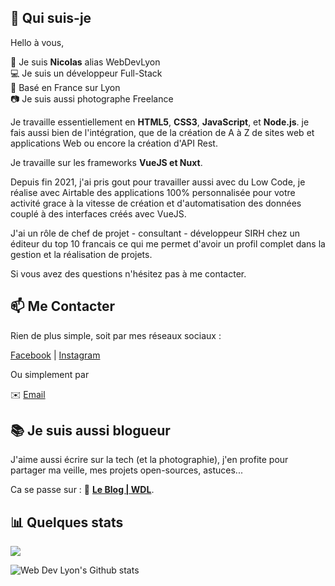 ## 👋 Qui suis-je

Hello à vous, 

👦 Je suis **Nicolas** alias WebDevLyon<br>
💻 Je suis un développeur Full-Stack<br>
🌇 Basé en France sur Lyon<br>
📷 Je suis aussi photographe Freelance<br>

Je travaille essentiellement en **HTML5**, **CSS3**, **JavaScript**, et **Node.js**. je fais aussi bien de l'intégration, que de la création de A à Z de sites web et applications Web ou encore la création d'API Rest.

Je travaille sur les frameworks **VueJS et Nuxt**.

Depuis fin 2021, j'ai pris gout pour travailler aussi avec du Low Code, je réalise avec Airtable des applications 100% personnalisée pour votre activité grace à la vitesse de création et d'automatisation des données couplé à des interfaces créés avec VueJS.

J'ai un rôle de chef de projet - consultant - développeur SIRH chez un éditeur du top 10 francais ce qui me permet d'avoir un profil complet dans la gestion et la réalisation de projets.

Si vous avez des questions n'hésitez pas à me contacter.

## 📫 Me Contacter

Rien de plus simple, soit par mes réseaux sociaux :

[Facebook][FB] | [Instagram][Insta] 

Ou simplement par 

✉️ [Email](mailto:contact@webdevlyon.fr)

## 📚 Je suis aussi blogueur

J'aime aussi écrire sur la tech (et la photographie), j'en profite pour partager ma veille, mes projets open-sources, astuces...

Ca se passe sur : 📝 **[Le Blog | WDL][Blog]**. 
 
## 📊 Quelques stats

![](https://visitor-badge.glitch.me/badge?page_id=github.com/WebDevLyon)

![Web Dev Lyon's Github stats](https://github-readme-stats.vercel.app/api?username=WebDevLyon&show_icons=true)

[FB]: https://www.facebook.com/WebDevLyon
[Insta]: https://www.instagram.com/nicolaslachise/
[Blog]: http://leblog.webdevlyon.fr/
